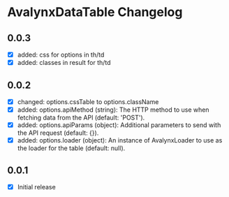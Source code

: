 # AvalynxDataTable Changelog

## 0.0.3
- [x] added: css for options in th/td
- [x] added: classes in result for th/td

## 0.0.2
- [x] changed: options.cssTable to options.className
- [x] added: options.apiMethod (string): The HTTP method to use when fetching data from the API (default: 'POST').
- [x] added: options.apiParams (object): Additional parameters to send with the API request (default: {}).
- [x] added: options.loader (object): An instance of AvalynxLoader to use as the loader for the table (default: null).

## 0.0.1
- [x] Initial release


